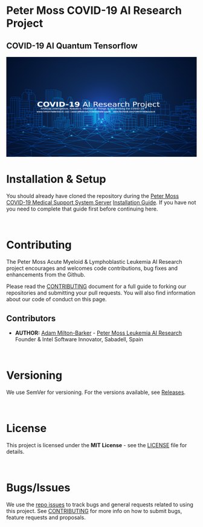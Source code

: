 # Peter Moss COVID-19 AI Research Project

## COVID-19 AI Quantum Tensorflow

[![GeniSysAI Server](../../Media/Images/covid-19-ai-research.png)](https://github.com/COVID-19-AI-Research-Project/COVID19-AI-Quantum-DWave-Leap)

# Installation & Setup
You should already have cloned the repository during the [Peter Moss COVID-19 Medical Support System Server](https://github.com/COVID-19-AI-Research-Project/COVID19-Medical-Support-System-Server "Peter Moss COVID-19 Medical Support System Server") [Installation Guide](https://github.com/COVID-19-AI-Research-Project/COVID19-Medical-Support-System-Server/blob/master/Documentation/Installation/Installation.md "Installation Guide"). If you have not you need to  complete that guide first before continuing here.

&nbsp;

# Contributing

The Peter Moss Acute Myeloid & Lymphoblastic Leukemia AI Research project encourages and welcomes code contributions, bug fixes and enhancements from the Github.

Please read the [CONTRIBUTING](https://github.com/COVID-19-AI-Research-Project/COVID19-AI-Quantum-DWave-Leap/blob/master/CONTRIBUTING.md "CONTRIBUTING") document for a full guide to forking our repositories and submitting your pull requests. You will also find information about our code of conduct on this page.

## Contributors

- **AUTHOR:** [Adam Milton-Barker](https://www.leukemiaresearchassociation.ai//team/adam-milton-barker "Adam Milton-Barker") - [Peter Moss Leukemia AI Research](https://www.leukemiaresearchassociation.ai "Peter Moss Leukemia AI Research") Founder & Intel Software Innovator, Sabadell, Spain

&nbsp;

# Versioning

We use SemVer for versioning. For the versions available, see [Releases](https://github.com/COVID-19-AI-Research-Project/COVID19-AI-Quantum-DWave-Leap/releases "Releases").

&nbsp;

# License

This project is licensed under the **MIT License** - see the [LICENSE](https://github.com/COVID-19-AI-Research-Project/COVID19-AI-Quantum-DWave-Leap/https://github.com/COVID-19-AI-Research-Project/COVID19-AI-Quantum-DWave-Leap/blob/master/LICENSE "LICENSE") file for details.

&nbsp;

# Bugs/Issues

We use the [repo issues](https://github.com/COVID19-Medical-Support-System-Server/issues "repo issues") to track bugs and general requests related to using this project. See [CONTRIBUTING](https://github.com/COVID19-Medical-Support-System-Server/blob/master/CONTRIBUTING.md "CONTRIBUTING") for more info on how to submit bugs, feature requests and proposals.